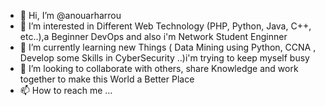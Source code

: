 - 👋 Hi, I’m @anouarharrou
- 👀 I’m interested in Different Web Technology (PHP, Python, Java, C++, etc..),a Beginner DevOps and  also i'm Network Student Enginner 
- 🌱 I’m currently learning new Things ( Data Mining using Python, CCNA , Develop some Skills in CyberSecurity ..)i'm trying to keep myself busy
- 💞️ I’m looking to collaborate with others, share Knowledge and work together to make this World a Better Place
- 📫 How to reach me ...

<!---
anouarharrou/anouarharrou is a ✨ special ✨ repository because its `README.md` (this file) appears on your GitHub profile.
You can click the Preview link to take a look at your changes.
--->
